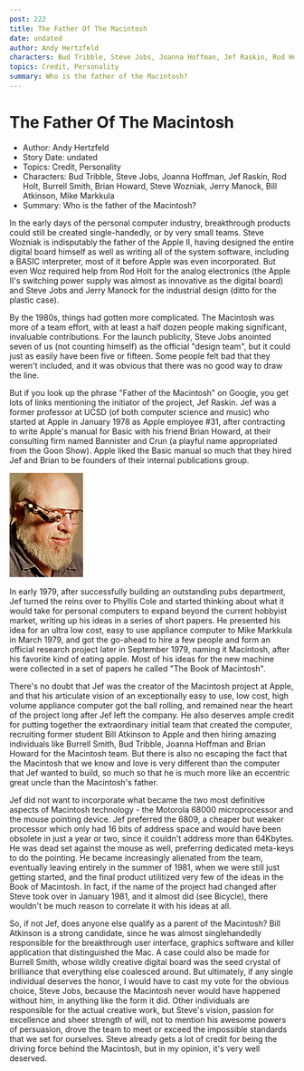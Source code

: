 ```yaml
---
post: 222
title: The Father Of The Macintosh
date: undated
author: Andy Hertzfeld
characters: Bud Tribble, Steve Jobs, Joanna Hoffman, Jef Raskin, Rod Holt, Burrell Smith, Brian Howard, Steve Wozniak, Jerry Manock, Bill Atkinson, Mike Markkula
topics: Credit, Personality
summary: Who is the father of the Macintosh?
---
```


# The Father Of The Macintosh
* Author: Andy Hertzfeld
* Story Date: undated
* Topics: Credit, Personality
* Characters: Bud Tribble, Steve Jobs, Joanna Hoffman, Jef Raskin, Rod Holt, Burrell Smith, Brian Howard, Steve Wozniak, Jerry Manock, Bill Atkinson, Mike Markkula
* Summary: Who is the father of the Macintosh?

In the early days of the personal computer industry, breakthrough products could still be created single-handedly, or by very small teams.  Steve Wozniak is indisputably the father of the Apple II, having designed the entire digital board himself as well as writing all of the system software, including a BASIC interpreter, most of it before Apple was even incorporated.  But even Woz required help from Rod Holt for the analog electronics (the Apple II's switching power supply was almost as innovative as the digital board) and Steve Jobs and Jerry Manock for the industrial design (ditto for the plastic case).


By the 1980s, things had gotten more complicated.  The Macintosh was more of a team effort, with at least a half dozen people making significant, invaluable contributions.  For the launch publicity, Steve Jobs anointed seven of us (not counting himself) as the official "design team", but it could just as easily have been five or fifteen.  Some people felt bad that they weren't included, and it was obvious that there was no good way to draw the line.

But if you look up the phrase "Father of the Macintosh" on Google, you get lots of links mentioning the initiator of the project,  Jef Raskin.  Jef was a former professor at UCSD (of both computer science and music) who started at Apple in January 1978 as Apple employee #31, after contracting to write Apple's manual for Basic with his friend Brian Howard, at their consulting firm named Bannister and Crun (a playful name appropriated from the Goon Show).  Apple liked the Basic manual so much that they hired Jef and Brian to be founders of their internal publications group.
 
![](images/Macintosh/jef_t.jpg)

 In early 1979, after successfully building an outstanding pubs department, Jef turned the reins over to Phyllis Cole and started thinking about what it would take for personal computers to expand beyond the current hobbyist market, writing up his ideas in a series of short papers.  He presented his idea for an ultra low cost, easy to use appliance computer to Mike Markkula in March 1979, and got the go-ahead to hire a few people and form an official research project later in September 1979, naming it Macintosh, after his favorite kind of eating apple.  Most of his ideas for the new machine were collected in a set of papers he called "The Book of Macintosh".

   There's no doubt that Jef was the creator of the Macintosh project at Apple, and that his articulate vision of an exceptionally easy to use, low cost, high volume appliance computer got the ball rolling, and remained near the heart of the project long after Jef left the company.  He also deserves ample credit for putting together the extraordinary initial team that created the computer, recruiting former student Bill Atkinson to Apple and then hiring amazing individuals like Burrell Smith, Bud Tribble,  Joanna Hoffman and Brian Howard for the Macintosh team.   But there is also no escaping the fact that the Macintosh that we know and love is very different than the computer that Jef wanted to build, so much so that he is much more like an eccentric great uncle than the Macintosh's father.

  Jef did not want to incorporate what became the two most definitive aspects of Macintosh technology - the Motorola 68000 microprocessor and the mouse pointing device.  Jef preferred the 6809, a cheaper but weaker processor which only had 16 bits of address space and would have been obsolete in just a year or two, since it couldn't address more than 64Kbytes.  He was dead set against the mouse as well, preferring dedicated meta-keys to do the pointing.  He became increasingly alienated from the team, eventually leaving entirely in the summer of 1981, when we were still just getting started, and the final product utilitized very few of the ideas in the Book of Macintosh.  In fact, if the name of the project had changed after Steve took over in January 1981, and it almost did (see Bicycle), there wouldn't be much reason to correlate it with his ideas at all.

   So, if not Jef, does anyone else qualify as a parent of the Macintosh?  Bill Atkinson is a strong candidate, since he was almost singlehandedly responsible for the breakthrough user interface, graphics software and killer application that distinguished the Mac.  A case could also be made for Burrell Smith, whose wildly creative digital board was the seed crystal of brilliance that everything else coalesced around.   But ultimately, if any single individual deserves the honor, I would have to cast my vote for the obvious choice, Steve Jobs, because the Macintosh never would have happened without him, in anything like the form it did.  Other individuals are responsible for the actual creative work, but Steve's vision, passion for excellence and sheer strength of will, not to mention his awesome powers of persuasion, drove the team to meet or exceed the impossible standards that we set for ourselves.  Steve already gets a lot of credit for being the driving force behind the Macintosh, but in my opinion, it's very well deserved.

